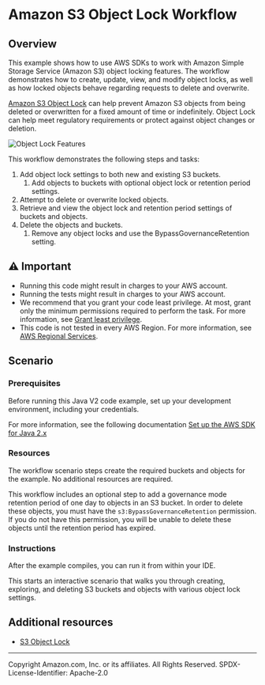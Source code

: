 # Amazon S3 Object Lock Workflow

## Overview

This example shows how to use AWS SDKs to work with Amazon Simple Storage Service (Amazon S3) object locking features. The workflow demonstrates how to create, update, view, and modify object locks, as well as how locked objects behave regarding requests to delete and overwrite.

[Amazon S3 Object Lock](https://docs.aws.amazon.com/AmazonS3/latest/userguide/object-lock.html) can help prevent Amazon S3 objects from being deleted or overwritten for a fixed amount of time or indefinitely. Object Lock can help meet regulatory requirements or protect against object changes or deletion.

![Object Lock Features](https://shorturl.at/fiwN8)

This workflow demonstrates the following steps and tasks:
1. Add object lock settings to both new and existing S3 buckets.
   1. Add objects to buckets with optional object lock or retention period settings.
2. Attempt to delete or overwrite locked objects.
3. Retrieve and view the object lock and retention period settings of buckets and objects.
4. Delete the objects and buckets.
   1. Remove any object locks and use the BypassGovernanceRetention setting.

## ⚠ Important

* Running this code might result in charges to your AWS account.
* Running the tests might result in charges to your AWS account.
* We recommend that you grant your code least privilege. At most, grant only the minimum permissions required to perform the task. For more information, see [Grant least privilege](https://docs.aws.amazon.com/IAM/latest/UserGuide/best-practices.html#grant-least-privilege).
* This code is not tested in every AWS Region. For more information, see [AWS Regional Services](https://aws.amazon.com/about-aws/global-infrastructure/regional-product-services).

## Scenario

### Prerequisites

Before running this Java V2 code example, set up your development environment, including your credentials.

For more information, see the following documentation [Set up the AWS SDK for Java 2.x](https://docs.aws.amazon.com/sdk-for-java/latest/developer-guide/setup.html)

### Resources

The workflow scenario steps create the required buckets and objects for the example. No additional resources are required.

This workflow includes an optional step to add a governance mode retention period of one day to objects in an S3 bucket. In order to delete these objects, you must have the `s3:BypassGovernanceRetention` permission. If you do not have this permission, you will be unable to delete these objects until the retention period has expired.

### Instructions

After the example compiles, you can run it from within your IDE.

This starts an interactive scenario that walks you through creating, exploring, and deleting S3 buckets and objects with various object lock settings.

## Additional resources

- [S3 Object Lock](https://docs.aws.amazon.com/AmazonS3/latest/userguide/object-lock.html)

---

Copyright Amazon.com, Inc. or its affiliates. All Rights Reserved. SPDX-License-Identifier: Apache-2.0
